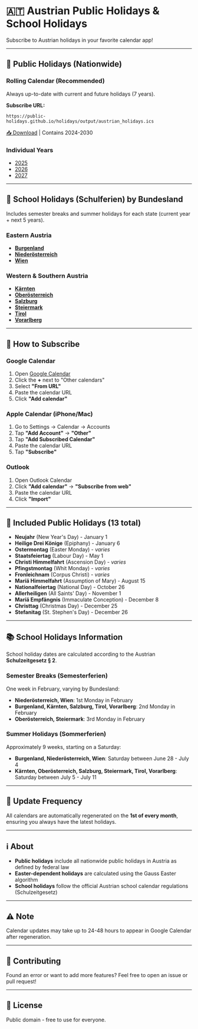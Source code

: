 # 🇦🇹 Austrian Public Holidays & School Holidays

Subscribe to Austrian holidays in your favorite calendar app!

---

## 📅 Public Holidays (Nationwide)

### Rolling Calendar (Recommended)
Always up-to-date with current and future holidays (7 years).

**Subscribe URL:**
```
https://public-holidays.github.io/holidays/output/austrian_holidays.ics
```

[📥 Download](https://public-holidays.github.io/holidays/output/austrian_holidays.ics) | Contains 2024-2030

### Individual Years

- [2025](https://public-holidays.github.io/holidays/output/austrian_holidays_2025.ics)
- [2026](https://public-holidays.github.io/holidays/output/austrian_holidays_2026.ics)
- [2027](https://public-holidays.github.io/holidays/output/austrian_holidays_2027.ics)

---

## 🎒 School Holidays (Schulferien) by Bundesland

Includes semester breaks and summer holidays for each state (current year + next 5 years).

### Eastern Austria
- **[Burgenland](https://public-holidays.github.io/holidays/output/school/school_holidays_burgenland.ics)**
- **[Niederösterreich](https://public-holidays.github.io/holidays/output/school/school_holidays_niederoesterreich.ics)**
- **[Wien](https://public-holidays.github.io/holidays/output/school/school_holidays_wien.ics)**

### Western & Southern Austria
- **[Kärnten](https://public-holidays.github.io/holidays/output/school/school_holidays_kaernten.ics)**
- **[Oberösterreich](https://public-holidays.github.io/holidays/output/school/school_holidays_oberoesterreich.ics)**
- **[Salzburg](https://public-holidays.github.io/holidays/output/school/school_holidays_salzburg.ics)**
- **[Steiermark](https://public-holidays.github.io/holidays/output/school/school_holidays_steiermark.ics)**
- **[Tirol](https://public-holidays.github.io/holidays/output/school/school_holidays_tirol.ics)**
- **[Vorarlberg](https://public-holidays.github.io/holidays/output/school/school_holidays_vorarlberg.ics)**

---

## 📖 How to Subscribe

### Google Calendar
1. Open [Google Calendar](https://calendar.google.com)
2. Click the **+** next to "Other calendars"
3. Select **"From URL"**
4. Paste the calendar URL
5. Click **"Add calendar"**

### Apple Calendar (iPhone/Mac)
1. Go to Settings → Calendar → Accounts
2. Tap **"Add Account"** → **"Other"**
3. Tap **"Add Subscribed Calendar"**
4. Paste the calendar URL
5. Tap **"Subscribe"**

### Outlook
1. Open Outlook Calendar
2. Click **"Add calendar"** → **"Subscribe from web"**
3. Paste the calendar URL
4. Click **"Import"**

---

## 🎉 Included Public Holidays (13 total)

- **Neujahr** (New Year's Day) - January 1
- **Heilige Drei Könige** (Epiphany) - January 6
- **Ostermontag** (Easter Monday) - *varies*
- **Staatsfeiertag** (Labour Day) - May 1
- **Christi Himmelfahrt** (Ascension Day) - *varies*
- **Pfingstmontag** (Whit Monday) - *varies*
- **Fronleichnam** (Corpus Christi) - *varies*
- **Mariä Himmelfahrt** (Assumption of Mary) - August 15
- **Nationalfeiertag** (National Day) - October 26
- **Allerheiligen** (All Saints' Day) - November 1
- **Mariä Empfängnis** (Immaculate Conception) - December 8
- **Christtag** (Christmas Day) - December 25
- **Stefanitag** (St. Stephen's Day) - December 26

---

## 📚 School Holidays Information

School holiday dates are calculated according to the Austrian **Schulzeitgesetz § 2**.

### Semester Breaks (Semesterferien)
One week in February, varying by Bundesland:
- **Niederösterreich, Wien**: 1st Monday in February
- **Burgenland, Kärnten, Salzburg, Tirol, Vorarlberg**: 2nd Monday in February
- **Oberösterreich, Steiermark**: 3rd Monday in February

### Summer Holidays (Sommerferien)
Approximately 9 weeks, starting on a Saturday:
- **Burgenland, Niederösterreich, Wien**: Saturday between June 28 - July 4
- **Kärnten, Oberösterreich, Salzburg, Steiermark, Tirol, Vorarlberg**: Saturday between July 5 - July 11

---

## 🔄 Update Frequency

All calendars are automatically regenerated on the **1st of every month**, ensuring you always have the latest holidays.

---

## ℹ️ About

- **Public holidays** include all nationwide public holidays in Austria as defined by federal law
- **Easter-dependent holidays** are calculated using the Gauss Easter algorithm
- **School holidays** follow the official Austrian school calendar regulations (Schulzeitgesetz)

---

## ⚠️ Note

Calendar updates may take up to 24-48 hours to appear in Google Calendar after regeneration.

---

## 🤝 Contributing

Found an error or want to add more features? Feel free to open an issue or pull request!

---

## 📄 License

Public domain - free to use for everyone.